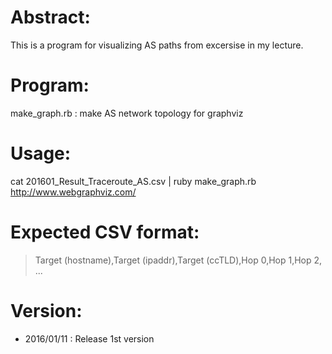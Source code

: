 # Abstract:
This is a program for visualizing AS paths from excersise in my lecture.

# Program:
make_graph.rb : make AS network topology for graphviz

# Usage:
cat 201601_Result_Traceroute_AS.csv | ruby make_graph.rb 
http://www.webgraphviz.com/

# Expected CSV format:
> Target (hostname),Target (ipaddr),Target (ccTLD),Hop 0,Hop 1,Hop 2, ...

# Version:
- 2016/01/11 : Release 1st version
